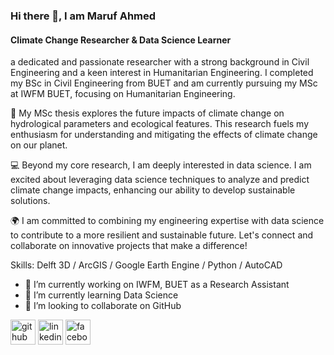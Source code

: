 ### Hi there 👋, I am Maruf Ahmed
#### Climate Change Researcher & Data Science Learner
a dedicated and passionate researcher with a strong background in Civil Engineering and a keen interest in Humanitarian Engineering. I completed my BSc in Civil Engineering from BUET and am currently pursuing my MSc at IWFM BUET, focusing on Humanitarian Engineering.

🌱 My MSc thesis explores the future impacts of climate change on hydrological parameters and ecological features. This research fuels my enthusiasm for understanding and mitigating the effects of climate change on our planet.

💻 Beyond my core research, I am deeply interested in data science. I am excited about leveraging data science techniques to analyze and predict climate change impacts, enhancing our ability to develop sustainable solutions.

🌍 I am committed to combining my engineering expertise with data science to contribute to a more resilient and sustainable future. Let's connect and collaborate on innovative projects that make a difference!

Skills: Delft 3D / ArcGIS / Google Earth Engine / Python / AutoCAD

- 🔭 I’m currently working on IWFM, BUET as a Research Assistant 
- 🌱 I’m currently learning Data Science 
- 👯 I’m looking to collaborate on GitHub 


[<img src='https://cdn.jsdelivr.net/npm/simple-icons@3.0.1/icons/github.svg' alt='github' height='40'>](https://github.com/https://github.com/maruf3000)  [<img src='https://cdn.jsdelivr.net/npm/simple-icons@3.0.1/icons/linkedin.svg' alt='linkedin' height='40'>](https://www.linkedin.com/in/https://bd.linkedin.com/in/maruf-ahmed-1a475a130/)  [<img src='https://cdn.jsdelivr.net/npm/simple-icons@3.0.1/icons/facebook.svg' alt='facebook' height='40'>](https://www.facebook.com/https://www.facebook.com/maruf.ahmed175?mibextid=ZbWKwL)  

